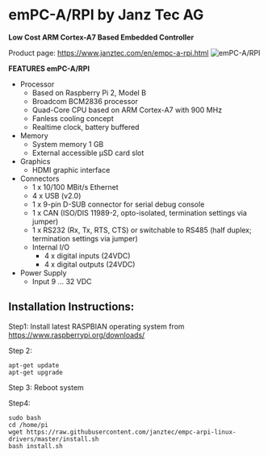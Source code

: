 # emPC-A/RPI by Janz Tec AG
**Low Cost ARM Cortex-A7 Based Embedded Controller**

Product page: https://www.janztec.com/en/empc-a-rpi.html
![emPC-A/RPI](https://www.janztec.com/uploads/tx_templavoila/emPC-A_RPI_neu_642x480.jpg)

**FEATURES emPC-A/RPI**
* Processor 
  * Based on Raspberry Pi 2, Model B 
  * Broadcom BCM2836 processor 
  * Quad-Core CPU based on ARM Cortex-A7  with 900 MHz 
  * Fanless cooling concept 
  * Realtime clock, battery buffered 
* Memory 
  * System memory 1 GB 
  * External accessible µSD card slot  
* Graphics 
  * HDMI graphic interface  
* Connectors  
  * 1 x 10/100 MBit/s Ethernet 
  * 4 x USB (v2.0) 
  * 1 x 9-pin D-SUB connector for serial debug console 
  * 1 x CAN (ISO/DIS 11989-2, opto-isolated, termination settings via jumper) 
  * 1 x RS232 (Rx, Tx, RTS, CTS) or switchable to RS485 (half duplex; termination settings via jumper)  
  * Internal I/O  
    * 4 x digital inputs (24VDC) 
    * 4 x digital outputs (24VDC)  
* Power Supply  
  * Input 9 … 32 VDC 


## Installation Instructions:

Step1:
Install latest RASPBIAN operating system from https://www.raspberrypi.org/downloads/ 

Step 2:
```
apt-get update
apt-get upgrade
```

Step 3:
Reboot system

Step4:
```
sudo bash
cd /home/pi
wget https://raw.githubusercontent.com/janztec/empc-arpi-linux-drivers/master/install.sh
bash install.sh
```




